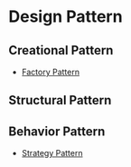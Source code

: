 # Design Pattern

## Creational Pattern
<p>
<ul>
<li><a href="pattern/factory.md">Factory Pattern</a> </li>
</ul>
</p>

## Structural Pattern
<p>
</p>


## Behavior Pattern
<p>
<ul>
<li><a href="pattern/strategy.md">Strategy Pattern</a> </li>
</ul>
</p>